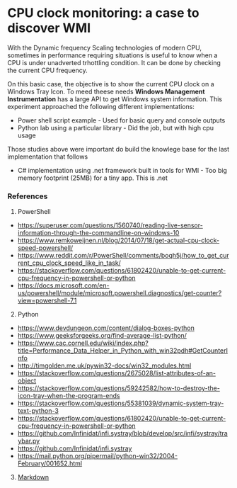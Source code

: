 
# CPU clock monitoring: a case to discover WMI

With the Dynamic frequency Scaling technologies of modern CPU, sometimes in performance requiring situations is useful to know when a CPU is under unadverted trhottling condition. It can be done by checking the current CPU frequency.

On this basic case, the objective is to show the current CPU clock on a Windows Tray Icon. To meed theese needs **Windows Management Instrumentation** has a large API to get Windows system information. This experiment approached the following different implementations:

- Power shell script example  - Used for basic query and console outputs
- Python lab using a particular library - Did the job, but with high cpu usage

Those studies above were important do build the knowlege base for the last implementation that follows

- C# implementation using .net framework built in tools for WMI - Too big memory footprint (25MB) for a tiny app. This is .net


### References

1. PowerShell
- <https://superuser.com/questions/1560740/reading-live-sensor-information-through-the-commandline-on-windows-10>
- <https://www.remkoweijnen.nl/blog/2014/07/18/get-actual-cpu-clock-speed-powershell/>
- <https://www.reddit.com/r/PowerShell/comments/boqh5j/how_to_get_current_cpu_clock_speed_like_in_task/>
- <https://stackoverflow.com/questions/61802420/unable-to-get-current-cpu-frequency-in-powershell-or-python>
- <https://docs.microsoft.com/en-us/powershell/module/microsoft.powershell.diagnostics/get-counter?view=powershell-7.1>

2. Python
- <https://www.devdungeon.com/content/dialog-boxes-python>
- <https://www.geeksforgeeks.org/find-average-list-python/>
- <https://www.cac.cornell.edu/wiki/index.php?title=Performance_Data_Helper_in_Python_with_win32pdh#GetCounterInfo>
- <http://timgolden.me.uk/pywin32-docs/win32_modules.html>
- <https://stackoverflow.com/questions/2675028/list-attributes-of-an-object>
- <https://stackoverflow.com/questions/59242582/how-to-destroy-the-icon-tray-when-the-program-ends>
- <https://stackoverflow.com/questions/55381039/dynamic-system-tray-text-python-3>
- <https://stackoverflow.com/questions/61802420/unable-to-get-current-cpu-frequency-in-powershell-or-python>
- <https://github.com/Infinidat/infi.systray/blob/develop/src/infi/systray/traybar.py>
- <https://github.com/Infinidat/infi.systray>
- <https://mail.python.org/pipermail/python-win32/2004-February/001652.html>

3. [Markdown](https://www.markdownguide.org/basic-syntax/)